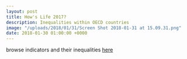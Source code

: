 ```yaml
---
layout: post
title: How's Life 2017?
description: Inequalities within OECD countries
image: "/uploads/2018/01/31/Screen Shot 2018-01-31 at 15.09.31.png"
date: 2018-01-30 01:00:00 +0000
---
```

browse indicators and their inequalities [here](https://gitvfd.github.io/ho-is-li-in-st/ "How's life? 2017")